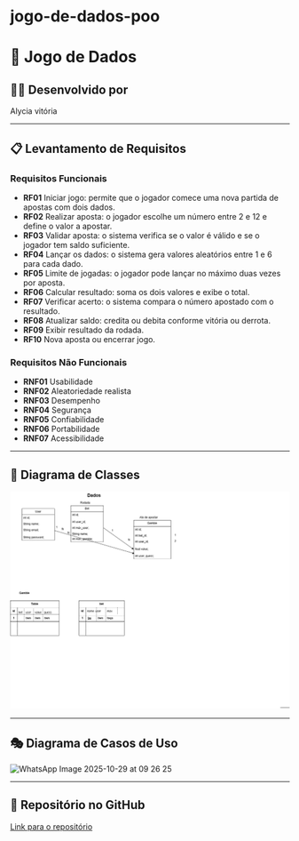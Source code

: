 # jogo-de-dados-poo
# 🎲 Jogo de Dados

## 👩‍💻 Desenvolvido por
Alycia vitória

---

## 📋 Levantamento de Requisitos

### Requisitos Funcionais
- **RF01** Iniciar jogo: permite que o jogador comece uma nova partida de apostas com dois dados.  
- **RF02** Realizar aposta: o jogador escolhe um número entre 2 e 12 e define o valor a apostar.  
- **RF03** Validar aposta: o sistema verifica se o valor é válido e se o jogador tem saldo suficiente.  
- **RF04** Lançar os dados: o sistema gera valores aleatórios entre 1 e 6 para cada dado.  
- **RF05** Limite de jogadas: o jogador pode lançar no máximo duas vezes por aposta.  
- **RF06** Calcular resultado: soma os dois valores e exibe o total.  
- **RF07** Verificar acerto: o sistema compara o número apostado com o resultado.  
- **RF08** Atualizar saldo: credita ou debita conforme vitória ou derrota.  
- **RF09** Exibir resultado da rodada.  
- **RF10** Nova aposta ou encerrar jogo.  

### Requisitos Não Funcionais
- **RNF01** Usabilidade  
- **RNF02** Aleatoriedade realista  
- **RNF03** Desempenho  
- **RNF04** Segurança  
- **RNF05** Confiabilidade  
- **RNF06** Portabilidade  
- **RNF07** Acessibilidade  

---

## 🧩 Diagrama de Classes
![Diagrama de Classes](./dclasses.png)


---

## 🎭 Diagrama de Casos de Uso
![WhatsApp Image 2025-10-29 at 09 26 25](https://github.com/user-attachments/assets/87744a25-c4d9-44c4-849a-9c955e7d05b1)


---

## 🔗 Repositório no GitHub
[Link para o repositório](https://github.com/Alycia-Vitoria/jogo-de-dados-poo)
